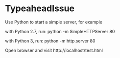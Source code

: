 # TypeaheadIssue
Use Python to start a simple server, for example

with Python 2.7, run:
python -m SimpleHTTPServer 80

with Python 3, run:
python -m http.server 80

Open browser and visit http://localhost/test.html
